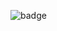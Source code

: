 ![badge](https://user-images.githubusercontent.com/645678/208234599-89c7ec43-fabf-4c4d-9a22-71dfd27db1e1.jpg)
